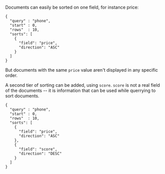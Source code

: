 Documents can easily be sorted on one field, for instance price:

    {
      "query" : "phone",
      "start" : 0,
      "rows"  : 10,
      "sorts": [
        {
          "field": "price",
          "direction": "ASC"
        }
      ]
    }

But documents with the same `price` value aren't displayed in any specific order.

A second tier of sorting can be added, using `score`. `score` is not a real field of the documents -- it is information that can be used while querrying to sort documents.

    {
      "query" : "phone",
      "start" : 0,
      "rows"  : 10,
      "sorts": [
        {
          "field": "price",
          "direction": "ASC"
        },
        {
          "field": "score",
          "direction": "DESC"
        }
      ]
    }
